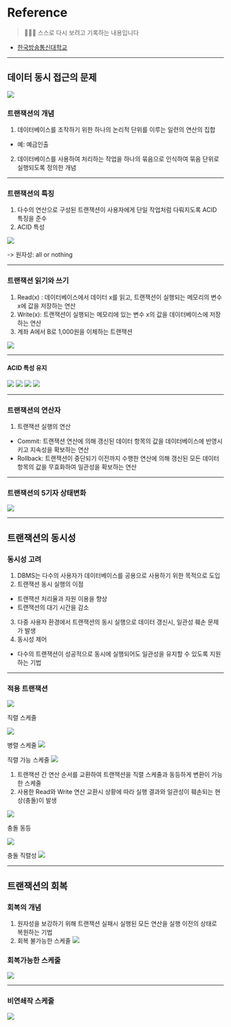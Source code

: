 # Reference
> 🙇🏻‍♂️ 스스로 다시 보려고 기록하는 내용입니다

- [한국방송통신대학교](https://www.knou.ac.kr/knou/index.do?epTicket=ST-916435-Gtok0rF7k3emwse1uu6koP06Mqt6Qcxwlau-13)

---

## 데이터 동시 접근의 문제

![](https://velog.velcdn.com/images/urtimeislimited/post/c13fe210-7452-4794-a3ef-71681c9029e3/image.png)


### 트랜잭션의 개념

1. 데이터베이스를 조작하기 위한 하나의 논리적 단위를 이루는 일련의 연산의 집합

- 예: 예금인출

2. 데이터베이스를 사용하여 처리하는 작업을 하나의 묶음으로 인식하여 묶음 단위로 실행되도록 정의한 개념

---
### 트랜잭션의 특징

1. 다수의 연산으로 구성된 트랜잭션이 사용자에게 단일 작업처럼 다뤄지도록 ACID 특징을 준수
2. ACID 특성

![](https://velog.velcdn.com/images/urtimeislimited/post/c4b6531e-1a30-4e18-ba9b-cc57fc3527ba/image.png)

-> 원자성: all or nothing

---

### 트랜잭션 읽기와 쓰기

1. Read(x) : 데이터베이스에서 데이터 x를 읽고, 트랜잭션이 실행되는 메모리의 변수 x에 값을 저장하는 연산
2. Write(x): 트랜잭션이 실행되는 메모리에 있는 변수 x의 값을 데이터베이스에 저장하는 연산
3. 계좌 A에서 B로 1,000원을 이체하는 트랜잭션

![](https://velog.velcdn.com/images/urtimeislimited/post/00ee47c5-6b36-479c-937a-0ccffb5204d0/image.png)

---

#### ACID 특성 유지

![](https://velog.velcdn.com/images/urtimeislimited/post/1c78f04f-1090-4c2c-9201-b631bc256209/image.png)
![](https://velog.velcdn.com/images/urtimeislimited/post/8077f1eb-7de7-4e3b-a8a3-54b77f3a3ef8/image.png)
![](https://velog.velcdn.com/images/urtimeislimited/post/ba04e651-1942-48bc-8081-4687b4540487/image.png)
![](https://velog.velcdn.com/images/urtimeislimited/post/221dcd72-bb9f-4137-8090-303bf367e095/image.png)




---

### 트랜잭션의 연산자

1. 트랜잭션 실행의 연산

- Commit: 트랜잭션 연산에 의해 갱신된 데이터 항목의 값을 데이터베이스에 반영시키고 지속성을 확보하는 연산
- Rollback: 트랜잭션이 중단되기 이전까지 수행한 연산에 의해 갱신된 모든 데이터 항목의 값을 무효화하여 일관성을 확보하는 연산

---

### 트랜잭션의 5기자 상태변화

![](https://velog.velcdn.com/images/urtimeislimited/post/80fd32e5-c987-4d4d-91fc-b2a68aa8e35d/image.png)


---

## 트랜잭션의 동시성

### 동시성 고려
1. DBMS는 다수의 사용자가 데이터베이스를 공용으로 사용하기 위한 목적으로 도입
2. 트랜잭션 동시 실행의 이점

- 트랜잭션 처리율과 자원 이용을 향상
- 트랜잭션의 대기 시간을 감소

3. 다중 사용자 환경에서 트랜잭션의 동시 실행으로 데이터 갱신시, 일관성 훼손 문제가 발생
4. 동시성 제어

- 다수의 트랜잭션이 성공적으로 동시에 실행되어도 일관성을 유지할 수 있도록 지원하는 기법

---

### 적용 트랜잭션

![](https://velog.velcdn.com/images/urtimeislimited/post/f10d034b-128f-40c3-8cdc-b97f151be421/image.png)

직렬 스케줄

![](https://velog.velcdn.com/images/urtimeislimited/post/3f5a98dc-a980-4734-9a14-948ca71c4d34/image.png)


병렬 스케줄
![](https://velog.velcdn.com/images/urtimeislimited/post/a87e3e65-c6ae-498c-a15f-eeacb1b78a4f/image.png)


직렬 가능 스케줄
![](https://velog.velcdn.com/images/urtimeislimited/post/83a3be5a-5dcc-422f-9aa0-f9b36f189548/image.png)


1. 트랜잭션 간 연산 순서를 교환하여 트랜잭션을 직렬 스케줄과 동등하게 변환이 가능한 스케줄
2. 사용한 Read와 Write 연산 교환시 상황에 따라 실행 결과와 일관성이 훼손되는 현상(충돌)이 발생

![](https://velog.velcdn.com/images/urtimeislimited/post/d58abedd-cc46-4d8b-bdec-98e535218406/image.png)


충돌 동등

![](https://velog.velcdn.com/images/urtimeislimited/post/76d17157-59b0-4a31-8ea0-03486936fdf5/image.png)

충돌 직렬성
![](https://velog.velcdn.com/images/urtimeislimited/post/a57a141a-cd90-48c6-83a4-81840ebfe6de/image.png)



---

## 트랜잭션의 회복

### 회복의 개념

1. 원자성을 보강하기 위해 트랜잭션 실패시 실행된 모든 연산을 실행 이전의 상태로 복원하는 기법
2. 회복 불가능한 스케줄
![](https://velog.velcdn.com/images/urtimeislimited/post/73e7362c-b82f-4603-ac7c-18fddba8aed9/image.png)


### 회복가능한 스케줄
![](https://velog.velcdn.com/images/urtimeislimited/post/a2d612dd-25fb-4138-a5b3-9ed53a734a64/image.png)


---

### 비연쇄작 스케줄

![](https://velog.velcdn.com/images/urtimeislimited/post/ab389262-684a-4db6-85ec-588b9c933f46/image.png)


